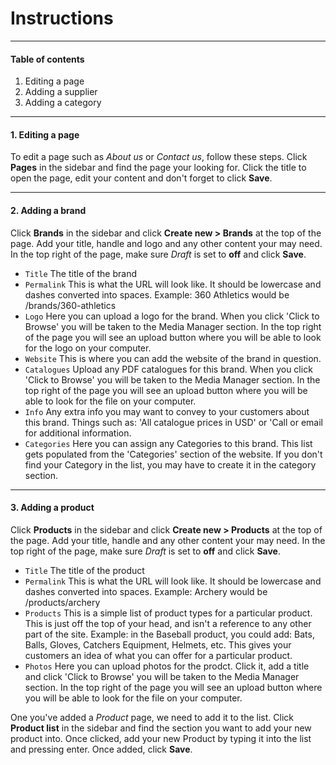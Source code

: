 # Instructions

***

#### Table of contents
1. Editing a page
2. Adding a supplier
3. Adding a category

***

#### 1. Editing a page
To edit a page such as *About us* or *Contact us*, follow these steps. Click **Pages** in the sidebar and find the page your looking for. Click the title to open the page, edit your content and don't forget to click **Save**.

***

#### 2. Adding a brand
Click **Brands** in the sidebar and click **Create new > Brands** at the top of the page. Add your title, handle and logo and any other content your may need. In the top right of the page, make sure *Draft* is set to **off** and click **Save**.

* `Title`
  The title of the brand
* `Permalink`
  This is what the URL will look like. It should be lowercase and dashes converted into spaces. Example: 360 Athletics would be /brands/360-athletics
* `Logo`
  Here you can upload a logo for the brand. When you click 'Click to Browse' you will be taken to the Media Manager section. In the top right of the page you will see an upload button where you will be able to look for the logo on your computer.
* `Website`
  This is where you can add the website of the brand in question.
* `Catalogues`
  Upload any PDF catalogues for this brand. When you click 'Click to Browse' you will be taken to the Media Manager section. In the top right of the page you will see an upload button where you will be able to look for the file on your computer.
* `Info`
  Any extra info you may want to convey to your customers about this brand. Things such as: 'All catalogue prices in USD' or 'Call or email for additional information.
* `Categories`
  Here you can assign any Categories to this brand. This list gets populated from the 'Categories' section of the website. If you don't find your Category in the list, you may have to create it in the category section.

***

#### 3. Adding a product
Click **Products** in the sidebar and click **Create new > Products** at the top of the page. Add your title, handle and any other content your may need. In the top right of the page, make sure *Draft* is set to **off** and click **Save**.

* `Title`
  The title of the product
* `Permalink`
  This is what the URL will look like. It should be lowercase and dashes converted into spaces. Example: Archery would be /products/archery
* `Products`
  This is a simple list of product types for a particular product. This is just off the top of your head, and isn't a reference to any other part of the site. Example: in the Baseball product, you could add: Bats, Balls, Gloves, Catchers Equipment, Helmets, etc. This gives your customers an idea of what you can offer for a particular product.
* `Photos`
  Here you can upload photos for the prodct. Click it, add a title and click 'Click to Browse' you will be taken to the Media Manager section. In the top right of the page you will see an upload button where you will be able to look for the file on your computer.

One you've added a *Product* page, we need to add it to the list. Click **Product list** in the sidebar and find the section you want to add your new product into. Once clicked, add your new Product by typing it into the list and pressing enter. Once added, click **Save**.